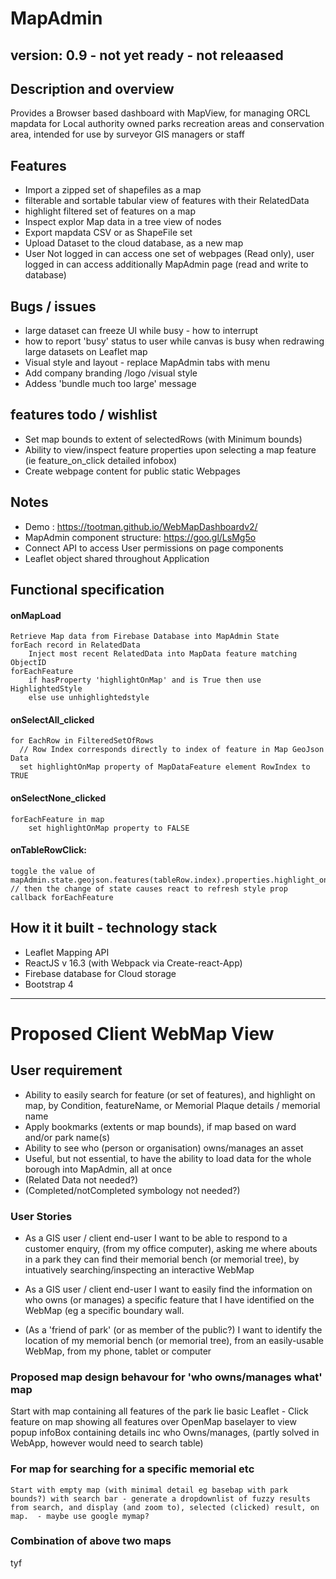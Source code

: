# MapAdmin
version: 0.9 - not yet ready - not releaased
---

## Description and overview
Provides a Browser based dashboard with MapView, for managing ORCL mapdata for Local authority owned parks recreation areas and conservation area, intended for  use by surveyor GIS managers or staff

## Features
 - Import a zipped set of shapefiles as a map
 - filterable and sortable tabular view of features with their RelatedData
 - highlight filtered set of features on a map
  -  Inspect explor Map data in a tree view of nodes
  -  Export mapdata CSV or as ShapeFile set
  -  Upload Dataset to the cloud database, as a new map 
  -  User Not logged in can access one set of webpages (Read only), user logged in can access additionally MapAdmin page (read and write to database)

## Bugs / issues
 - large dataset can freeze UI while busy - how to interrupt
 - how to report 'busy' status to user while canvas is busy when redrawing large datasets on Leaflet map 
 - Visual style and layout  - replace MapAdmin tabs with menu
 - Add company branding /logo /visual style 
 - Addess 'bundle much too large' message

## features todo / wishlist
  - Set map bounds to extent of selectedRows (with Minimum bounds)
  - Ability to view/inspect feature properties upon selecting a map feature (ie feature_on_click detailed infobox)
  - Create webpage content for public static Webpages

## Notes
 - Demo : <https://tootman.github.io/WebMapDashboardv2/>
 - MapAdmin component structure: <https://goo.gl/LsMg5o>
 - Connect API to access User permissions on page components
- Leaflet object shared throughout Application


## Functional specification
#### onMapLoad
    Retrieve Map data from Firebase Database into MapAdmin State
    forEach record in RelatedData
        Inject most recent RelatedData into MapData feature matching ObjectID
    forEachFeature
        if hasProperty 'highlightOnMap' and is True then use HighlightedStyle
        else use unhighlightedstyle

#### onSelectAll_clicked
    for EachRow in FilteredSetOfRows
      // Row Index corresponds directly to index of feature in Map GeoJson Data 
      set highlightOnMap property of MapDataFeature element RowIndex to TRUE

#### onSelectNone_clicked
    forEachFeature in map
        set highlightOnMap property to FALSE


#### onTableRowClick:
    toggle the value of mapAdmin.state.geojson.features(tableRow.index).properties.highlight_on_map
    // then the change of state causes react to refresh style prop callback forEachFeature 


## How it it built - technology stack
 - Leaflet Mapping API
 - ReactJS v 16.3 (with Webpack via Create-react-App)
 - Firebase database for Cloud storage
 - Bootstrap 4  

---

# Proposed Client WebMap View
## User requirement 
- Ability to easily search for feature (or set of features), and  highlight on map,  by Condition, featureName, or Memorial Plaque details / memorial name
 - Apply bookmarks (extents or map bounds), if map based on ward and/or park name(s)
 - Ability to see who (person or organisation) owns/manages an asset
 - Useful, but not essential, to have the ability to load data for the whole borough into MapAdmin, all at once
 - (Related Data not needed?)
 - (Completed/notCompleted symbology not needed?)


### User Stories
 - As a GIS user / client end-user I want to be able to respond to a customer enquiry, (from my office computer), asking me where abouts in a park they can find their memorial bench (or memorial tree), by intuatively searching/inspecting an interactive WebMap

 - As a GIS user / client end-user I want to easily find the information on who owns (or manages) a specific feature that I have identified on the WebMap (eg a specific boundary wall.

 - (As a 'friend of park' (or as member of the public?) I want to identify the location of my memorial bench (or memorial tree), from an easily-usable WebMap, from my phone, tablet or computer
 
### Proposed map design behavour for 'who owns/manages what' map 
  Start with map containing all features of the park Iie basic Leaflet -  Click feature on map showing all features over OpenMap baselayer to view popup infoBox containing details inc who Owns/manages, (partly solved in WebApp, however would need to search table)


### For map for searching for a specific memorial etc

    Start with empty map (with minimal detail eg basebap with park bounds?) with search bar - generate a dropdownlist of fuzzy results from search, and display (and zoom to), selected (clicked) result, on map.  - maybe use google mymap?

### Combination of above two maps
  tyf